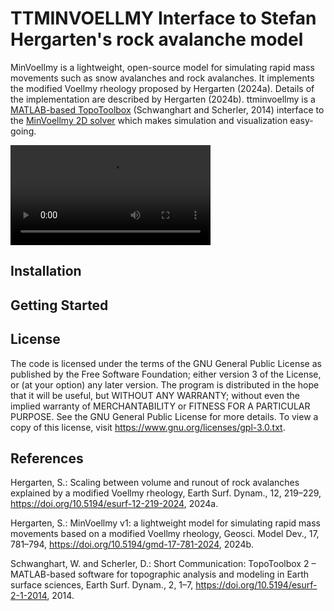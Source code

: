 # TTMINVOELLMY Interface to Stefan Hergarten's rock avalanche model

MinVoellmy is a lightweight, open-source model for simulating rapid mass movements such as snow avalanches and rock avalanches. It implements the modified Voellmy rheology proposed by Hergarten (2024a). Details of the implementation are described by Hergarten (2024b). ttminvoellmy is a [MATLAB-based TopoToolbox](https://github.com/TopoToolbox/topotoolbox3) (Schwanghart and Scherler, 2014) interface to the [MinVoellmy 2D solver](http://hergarten.at/minvoellmy/) which makes simulation and visualization easy-going. 

<video src="https://github.com/wschwanghart/ttminvoellmy/raw/refs/heads/main/video/eiger_landslide.mp4" width=320></video>

## Installation

<instructions>

## Getting Started

<pointer to gettingStarted.mlx file>

## License

The code is licensed under the terms of the GNU General Public License as published by the Free Software Foundation; either version 3 of the License, or (at your option) any later version. The program is distributed in the hope that it will be useful, but WITHOUT ANY WARRANTY; without even the implied warranty of MERCHANTABILITY or FITNESS FOR A PARTICULAR PURPOSE. See the GNU General Public License for more details. To view a copy of this license, visit https://www.gnu.org/licenses/gpl-3.0.txt. 

## References

Hergarten, S.: Scaling between volume and runout of rock avalanches explained by a modified Voellmy rheology, Earth Surf. Dynam., 12, 219–229, https://doi.org/10.5194/esurf-12-219-2024, 2024a. 

Hergarten, S.: MinVoellmy v1: a lightweight model for simulating rapid mass movements based on a modified Voellmy rheology, Geosci. Model Dev., 17, 781–794, https://doi.org/10.5194/gmd-17-781-2024, 2024b. 

Schwanghart, W. and Scherler, D.: Short Communication: TopoToolbox 2 – MATLAB-based software for topographic analysis and modeling in Earth surface sciences, Earth Surf. Dynam., 2, 1–7, https://doi.org/10.5194/esurf-2-1-2014, 2014. 


